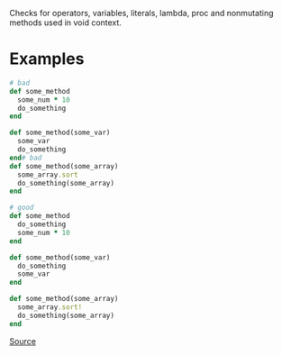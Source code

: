
Checks for operators, variables, literals, lambda, proc and nonmutating
methods used in void context.

# Examples

```ruby
# bad
def some_method
  some_num * 10
  do_something
end

def some_method(some_var)
  some_var
  do_something
end# bad
def some_method(some_array)
  some_array.sort
  do_something(some_array)
end

# good
def some_method
  do_something
  some_num * 10
end

def some_method(some_var)
  do_something
  some_var
end

def some_method(some_array)
  some_array.sort!
  do_something(some_array)
end
```

[Source](http://www.rubydoc.info/gems/rubocop/RuboCop/Cop/Lint/Void)